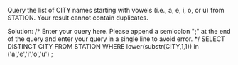 Query the list of CITY names starting with vowels (i.e., a, e, i, o, or u) from STATION. Your result cannot contain duplicates.

Solution:
/*
Enter your query here.
Please append a semicolon ";" at the end of the query and enter your query in a single line to avoid error.
*/
SELECT DISTINCT 
CITY 
FROM STATION 
WHERE lower(substr(CITY,1,1)) in ('a','e','i','o','u') ;
